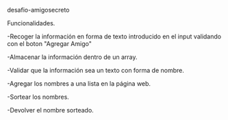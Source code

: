 desafio-amigosecreto

Funcionalidades.

-Recoger la información en forma de texto introducido en el input validando con el boton "Agregar Amigo" 

-Almacenar la información dentro de un array. 

-Validar que la información sea un texto con forma de nombre. 

-Agregar los nombres a una lista en la página web.

-Sortear los nombres.

-Devolver el nombre sorteado.

